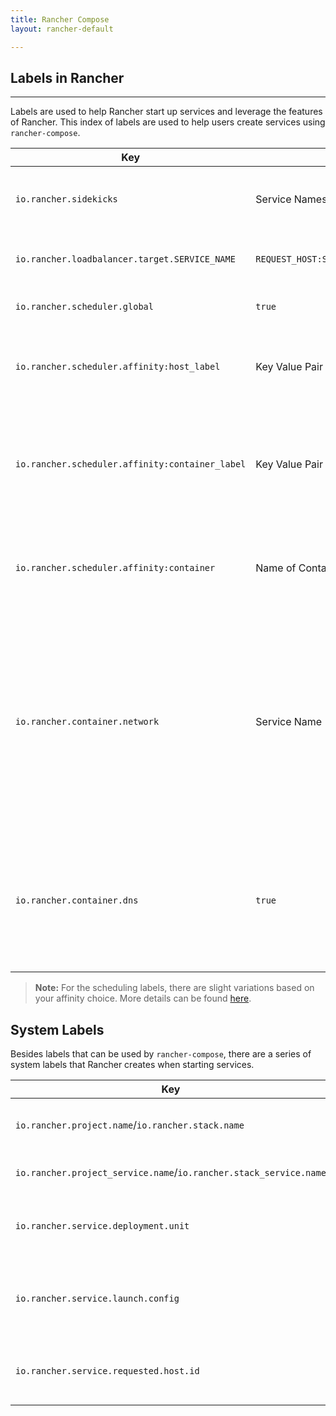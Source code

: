 ```yaml
---
title: Rancher Compose
layout: rancher-default

---
```


## Labels in Rancher
---

Labels are used to help Rancher start up services and leverage the features of Rancher. This index of labels are used to help users create services using `rancher-compose`. 

Key | Value |Description
----|-----|---
`io.rancher.sidekicks` | Service Names  | Used to define what services are [sidekicks]({{site.baseurl}}/rancher/rancher-compose/#sidekicks)
 `io.rancher.loadbalancer.target.SERVICE_NAME` | `REQUEST_HOST:SOURCE_PORT/REQUEST_PATH=TARGET_PORT` |Used to determine [L7 Load Balancing]({{site.baseurl}}/rancher/rancher-compose/rancher-services/#advanced-load-balancing-(l7))
 `io.rancher.scheduler.global` | `true` | Used to set [global services]({{site.baseurl}}/rancher/rancher-compose/scheduling/#global-service)
`io.rancher.scheduler.affinity:host_label` | Key Value Pair of Host Label| Used to schedule containers on hosts based on [host label]({{site.baseurl}}/rancher/rancher-compose/scheduling/#finding-hosts-with-host-labels) 
`io.rancher.scheduler.affinity:container_label` | Key Value Pair of Any Container Label | Used to schedule containers on hosts based on [container label or service name]({{site.baseurl}}/rancher/rancher-compose/scheduling/#finding-hosts-with-container-labels) 
`io.rancher.scheduler.affinity:container` | Name of Container | Used to schedule containers on hosts based on [container name]({{site.baseurl}}/rancher/rancher-compose/scheduling/#finding-hosts-with-container-names)
`io.rancher.container.network` | Service Name |  By default (i.e. without this label), service is running on the managed network. Used to define the network of the service will come from another service's network.
`io.rancher.container.dns`| `true` | Service is able to use Rancher DNS based service discovery and network will be the host network.


> **Note:** For the scheduling labels, there are slight variations based on your affinity choice. More details can be found [here]({{site.baseurl}}/rancher/rancher-compose/scheduling/#table-of-scheduling-labels).


## System Labels

Besides labels that can be used by `rancher-compose`, there are a series of system labels that Rancher creates when starting services.

Key | Description
----|---
`io.rancher.project.name`/`io.rancher.stack.name` | Used to define the stack name of service
`io.rancher.project_service.name`/`io.rancher.stack_service.name`|Determines the name of the stack 
`io.rancher.service.deployment.unit` |  Used to define the deployments for sidekicked services.
`io.rancher.service.launch.config` |   Used to define configurations for side kicked services.
`io.rancher.service.requested.host.id` |  Used by the scheduler to know which host it was scheduled on
